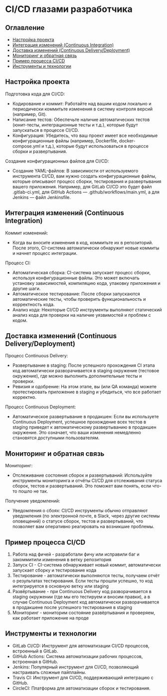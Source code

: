 # CI/CD глазами разработчика
## Оглавление
- [Настройка проекта](#настройка-проекта)
- [Интеграция изменений (Continuous Integration)](#интеграция-изменений-continuous-integration)
- [Доставка изменений (Continuous Delivery/Deployment)](#доставка-изменений-continuous-deliverydeployment)
- [Мониторинг и обратная связь](#мониторинг-и-обратная-связь)
- [Пример процесса CI/CD](#пример-процесса-cicd)
- [Инструменты и технологии](#инструменты-и-технологии)
## Настройка проекта
Подготовка кода для CI/CD:
- Кодирование и коммит: Работайте над вашим кодом локально и периодически коммитьте изменения в систему контроля
версий (например, Git).
- Написание тестов: Обеспечьте наличие автоматических тестов (юнит-тесты, интеграционные тесты и т.д.),
которые будут запускаться в процессе CI/CD.
- Конфигурация: Убедитесь, что ваш проект имеет все необходимые конфигурационные файлы (например, Dockerfile,
docker-compose.yml и т.д.), которые будут использоваться в процессе сборки и развертывания.

Создание конфигурационных файлов для CI/CD:
- Создание YAML-файлов: В зависимости от используемого инструмента CI/CD, вам нужно создать конфигурационные файлы,
которые описывают процесс сборки, тестирования и развертывания вашего приложения. Например, для GitLab CI/CD это 
будет файл .gitlab-ci.yml, для GitHub Actions — .github/workflows/main.yml, а для Jenkins — файл Jenkinsfile.
## Интеграция изменений (Continuous Integration)
Коммит изменений:
- Когда вы вносите изменения в код, коммитьте их в репозиторий. После этого, CI-система автоматически обнаружит новые
коммиты и начнет процесс интеграции.

Процесс CI:
- Автоматическая сборка: CI-система запускает процесс сборки, используя конфигурационные файлы. Это может включать 
установку зависимостей, компиляцию кода, упаковку приложения и другие шаги.
- Автоматическое тестирование: После сборки запускаются автоматические тесты, чтобы проверить функциональность и 
корректность кода.
- Анализ кода: Некоторые CI/CD инструменты выполняют статический анализ кода для проверки на наличие уязвимостей и
проблем с кодом.
## Доставка изменений (Continuous Delivery/Deployment)
Процесс Continuous Delivery:
- Развертывание в staging: После успешного прохождения CI этапа код автоматически разворачивается в staging 
окружение (тестовое окружение), где можно выполнить дополнительные тесты и проверки.
- Ревизия и одобрение: На этом этапе, вы (или QA команда) можете протестировать приложение в staging и убедиться,
что все работает корректно.

Процесс Continuous Deployment:
- Автоматическое развертывание в продакшен: Если вы используете Continuous Deployment, успешное прохождение всех тестов 
в staging приведет к автоматическому развертыванию в продакшен окружение. Это означает, что ваши изменения немедленно 
становятся доступными пользователям.
## Мониторинг и обратная связь
Мониторинг:
- Отслеживание состояния сборок и развертываний: Используйте инструменты мониторинга и отчёты CI/CD для отслеживания 
статуса сборок, тестов и развертываний. Это поможет вам понять, если что-то пошло не так.

Получение уведомлений:
- Уведомления о сбоях: CI/CD инструменты обычно отправляют уведомления (по электронной почте, в Slack, через другие 
системы оповещений) о статусе сборок, тестов и развертываний, что позволяет вам оперативно реагировать на возникшие
проблемы.
## Пример процесса CI/CD
1. Работа над фичей - разработали фичу или исправили баг и закоммитили изменения в ветку репозитория
2. Запуск CI - CI-система обнаруживает новый коммит, автоматически запускает сборку и тестирование кода
3. Тестирование - автоматически выполняются тесты, получаем отчёт о результатах тестирования. Если тесты прошли успешно,
то код интегрируется в основную ветку или staging
4. Развёртывание - при Continuous Delivery код разворачивается в staging окружении (где мы его тестируем и вносим 
правки), а в случае Continuous Deployment код автоматически разворачивается в продакшене после успешного тестирования в 
staging
5. Мониторинг - мониторим состояние развёртывания и проверяем, как работает приложение на проде
## Инструменты и технологии
- GitLab CI/CD: Инструмент для автоматизации CI/CD процессов, встроенный в GitLab.
- GitHub Actions: Система автоматизации рабочих процессов, встроенная в GitHub.
- Jenkins: Популярный инструмент для CI/CD, позволяющий настраивать сложные пайплайны.
- Travis CI: Инструмент для CI/CD, поддерживающий интеграцию с GitHub.
- CircleCI: Платформа для автоматизации сборок и тестирования.
